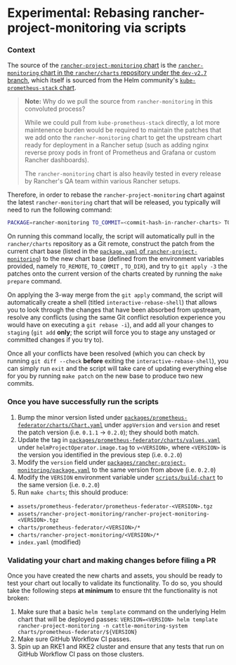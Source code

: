 # Experimental: Rebasing rancher-project-monitoring via scripts

### Context

The source of the [`rancher-project-monitoring` chart](../../charts/rancher-project-monitoring/) is the [`rancher-monitoring` chart in the `rancher/charts` repository under the `dev-v2.7` branch](https://github.com/rancher/charts/tree/dev-v2.7/charts/rancher-monitoring), which itself is sourced from the Helm community's [`kube-prometheus-stack` chart](https://github.com/prometheus-community/helm-charts/tree/main/charts/kube-prometheus-stack).

> **Note:** Why do we pull the source from `rancher-monitoring` in this convoluted process?
>
> While we could pull from `kube-prometheus-stack` directly, a lot more maintenence burden would be required to maintain the patches that we add onto the `rancher-monitoring` chart to get the upstream chart ready for deployment in a Rancher setup (such as adding nginx reverse proxy pods in front of Prometheus and Grafana or custom Rancher dashboards).
>
> The `rancher-monitoring` chart is also heavily tested in every release by Rancher's QA team within various Rancher setups.

Therefore, in order to rebase the `rancher-project-monitoring` chart against the latest `rancher-monitoring` chart that will be released, you typically will need to run the following command:

```bash
PACKAGE=rancher-monitoring TO_COMMIT=<commit-hash-in-rancher-charts> TO_DIR=charts/rancher-monitoring/<version> make rebase
```

On running this command locally, the script will automatically pull in the `rancher/charts` repository as a Git remote, construct the patch from the current chart base (listed in the [`package.yaml` of `rancher-project-monitoring`](../../packages/rancher-project-monitoring/package.yaml)) to the new chart base (defined from the environment variables provided, namely `TO_REMOTE`, `TO_COMMIT` , `TO_DIR`), and try to `git apply -3` the patches onto the current version of the charts created by running the `make prepare` command.

On applying the 3-way merge from the `git apply` command, the script will automatically create a shell (titled `interactive-rebase-shell`) that allows you to look through the changes that have been absorbed from upstream, resolve any conflicts (using the same Git conflict resolution experience you would have on executing a `git rebase -i`), and add all your changes to `staging` (`git add` **only**; the script will force you to stage any unstaged or committed changes if you try to).

Once all your conflicts have been resolved (which you can check by running `git diff --check` **before** exiting the `interactive-rebase-shell`), you can simply run `exit` and the script will take care of updating everything else for you by running `make patch` on the new base to produce two new commits.

### Once you have successfully run the scripts

1. Bump the minor version listed under [`packages/prometheus-federator/charts/Chart.yaml`](../../packages/prometheus-federator/charts/Chart.yaml) under `appVersion` and `version` and reset the patch version (i.e. `0.1.1` -> `0.2.0`); they should both match.
1. Update the tag in [`packages/prometheus-federator/charts/values.yaml`](../../packages/prometheus-federator/charts/values.yaml) under `helmProjectOperator.image.tag` to `v<VERSION>`, where `<VERSION>` is the version you identified in the previous step (i.e. `0.2.0`)
1. Modify the `version` field under [`packages/rancher-project-monitoring/package.yaml`](../../packages/rancher-project-monitoring/package.yaml) to the same version from above (i.e. `0.2.0`)
1. Modify the `VERSION` environment variable under [`scripts/build-chart`](../../scripts/build-chart) to the same version (i.e. `0.2.0`)
1. Run `make charts`; this should produce:
  - `assets/prometheus-federator/prometheus-federator-<VERSION>.tgz`
  - `assets/rancher-project-monitoring/rancher-project-monitoring-<VERSION>.tgz`
  - `charts/prometheus-federator/<VERSION>/*`
  - `charts/rancher-project-monitoring/<VERSION>/*`
  - `index.yaml` (modified)

### Validating your chart and making changes before filing a PR

Once you have created the new charts and assets, you should be ready to test your chart out locally to validate its functionality. To do so, you should take the following steps **at minimum** to ensure tht the functionality is not broken:

1. Make sure that a basic `helm template` command on the underlying Helm chart that will be deployed passes: `VERSION=<VERSION> helm template rancher-project-monitoring -n cattle-monitoring-system charts/prometheus-federator/${VERSION}`
2. Make sure GitHub Workflow CI passes.
3. Spin up an RKE1 and RKE2 cluster and ensure that any tests that run on GitHub Workflow CI pass on those clusters.
